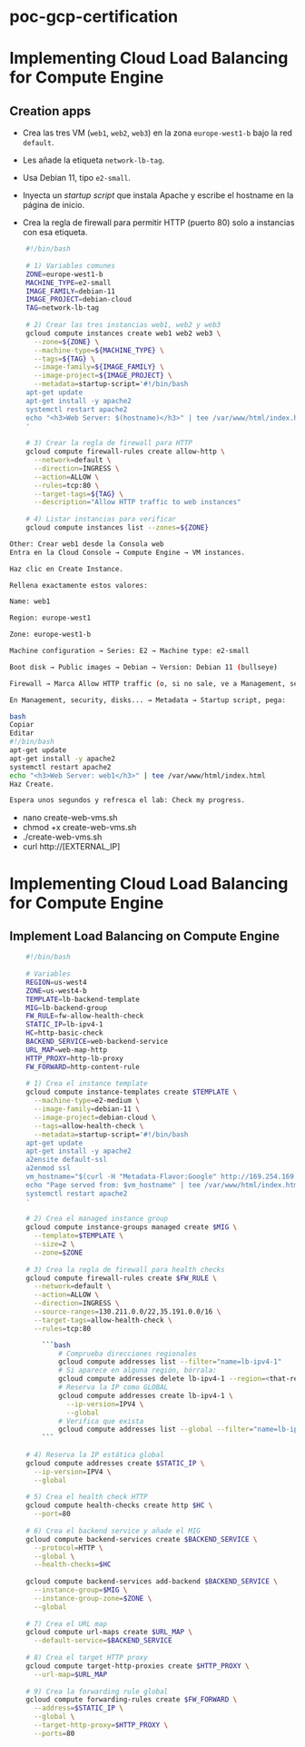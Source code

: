 # poc-gcp-certification
# Implementing Cloud Load Balancing for Compute Engine

## Creation apps

-   Crea las tres VM (`web1`, `web2`, `web3`) en la zona `europe-west1-b` bajo la red `default`.
    
-   Les añade la etiqueta `network-lb-tag`.
    
-   Usa Debian 11, tipo `e2-small`.
    
-   Inyecta un _startup script_ que instala Apache y escribe el hostname en la página de inicio.
    
-   Crea la regla de firewall para permitir HTTP (puerto 80) solo a instancias con esa etiqueta.

```bash
    #!/bin/bash
    
    # 1) Variables comunes
    ZONE=europe-west1-b
    MACHINE_TYPE=e2-small
    IMAGE_FAMILY=debian-11
    IMAGE_PROJECT=debian-cloud
    TAG=network-lb-tag
    
    # 2) Crear las tres instancias web1, web2 y web3
    gcloud compute instances create web1 web2 web3 \
      --zone=${ZONE} \
      --machine-type=${MACHINE_TYPE} \
      --tags=${TAG} \
      --image-family=${IMAGE_FAMILY} \
      --image-project=${IMAGE_PROJECT} \
      --metadata=startup-script='#!/bin/bash
    apt-get update
    apt-get install -y apache2
    systemctl restart apache2
    echo "<h3>Web Server: $(hostname)</h3>" | tee /var/www/html/index.html
    '
    
    # 3) Crear la regla de firewall para HTTP
    gcloud compute firewall-rules create allow-http \
      --network=default \
      --direction=INGRESS \
      --action=ALLOW \
      --rules=tcp:80 \
      --target-tags=${TAG} \
      --description="Allow HTTP traffic to web instances"
    
    # 4) Listar instancias para verificar
    gcloud compute instances list --zones=${ZONE}
```
```bash
Other: Crear web1 desde la Consola web
Entra en la Cloud Console → Compute Engine → VM instances.

Haz clic en Create Instance.

Rellena exactamente estos valores:

Name: web1

Region: europe-west1

Zone: europe-west1-b

Machine configuration → Series: E2 → Machine type: e2-small

Boot disk → Public images → Debian → Version: Debian 11 (bullseye)

Firewall → Marca Allow HTTP traffic (o, si no sale, ve a Management, security, disks... → Networking → añade la etiqueta network-lb-tag)

En Management, security, disks... → Metadata → Startup script, pega:

bash
Copiar
Editar
#!/bin/bash
apt-get update
apt-get install -y apache2
systemctl restart apache2
echo "<h3>Web Server: web1</h3>" | tee /var/www/html/index.html
Haz Create.

Espera unos segundos y refresca el lab: Check my progress.
```

- nano create-web-vms.sh
- chmod +x create-web-vms.sh
- ./create-web-vms.sh
- curl http://[EXTERNAL_IP]

# Implementing Cloud Load Balancing for Compute Engine

## Implement Load Balancing on Compute Engine

```bash
    #!/bin/bash
    
    # Variables
    REGION=us-west4
    ZONE=us-west4-b
    TEMPLATE=lb-backend-template
    MIG=lb-backend-group
    FW_RULE=fw-allow-health-check
    STATIC_IP=lb-ipv4-1
    HC=http-basic-check
    BACKEND_SERVICE=web-backend-service
    URL_MAP=web-map-http
    HTTP_PROXY=http-lb-proxy
    FW_FORWARD=http-content-rule
    
    # 1) Crea el instance template
    gcloud compute instance-templates create $TEMPLATE \
      --machine-type=e2-medium \
      --image-family=debian-11 \
      --image-project=debian-cloud \
      --tags=allow-health-check \
      --metadata=startup-script='#!/bin/bash
    apt-get update
    apt-get install -y apache2
    a2ensite default-ssl
    a2enmod ssl
    vm_hostname="$(curl -H "Metadata-Flavor:Google" http://169.254.169.254/computeMetadata/v1/instance/name)"
    echo "Page served from: $vm_hostname" | tee /var/www/html/index.html
    systemctl restart apache2
    '
    
    # 2) Crea el managed instance group
    gcloud compute instance-groups managed create $MIG \
      --template=$TEMPLATE \
      --size=2 \
      --zone=$ZONE
    
    # 3) Crea la regla de firewall para health checks
    gcloud compute firewall-rules create $FW_RULE \
      --network=default \
      --action=ALLOW \
      --direction=INGRESS \
      --source-ranges=130.211.0.0/22,35.191.0.0/16 \
      --target-tags=allow-health-check \
      --rules=tcp:80

        ```bash
            # Comprueba direcciones regionales
            gcloud compute addresses list --filter="name=lb-ipv4-1"
            # Si aparece en alguna región, bórrala:
            gcloud compute addresses delete lb-ipv4-1 --region=<that-region>
            # Reserva la IP como GLOBAL
            gcloud compute addresses create lb-ipv4-1 \
              --ip-version=IPV4 \
              --global
            # Verifica que exista
            gcloud compute addresses list --global --filter="name=lb-ipv4-1"
        ```
    
    # 4) Reserva la IP estática global
    gcloud compute addresses create $STATIC_IP \
      --ip-version=IPV4 \
      --global
    
    # 5) Crea el health check HTTP
    gcloud compute health-checks create http $HC \
      --port=80
    
    # 6) Crea el backend service y añade el MIG
    gcloud compute backend-services create $BACKEND_SERVICE \
      --protocol=HTTP \
      --global \
      --health-checks=$HC
    
    gcloud compute backend-services add-backend $BACKEND_SERVICE \
      --instance-group=$MIG \
      --instance-group-zone=$ZONE \
      --global
    
    # 7) Crea el URL map
    gcloud compute url-maps create $URL_MAP \
      --default-service=$BACKEND_SERVICE
    
    # 8) Crea el target HTTP proxy
    gcloud compute target-http-proxies create $HTTP_PROXY \
      --url-map=$URL_MAP
    
    # 9) Crea la forwarding rule global
    gcloud compute forwarding-rules create $FW_FORWARD \
      --address=$STATIC_IP \
      --global \
      --target-http-proxy=$HTTP_PROXY \
      --ports=80
```

